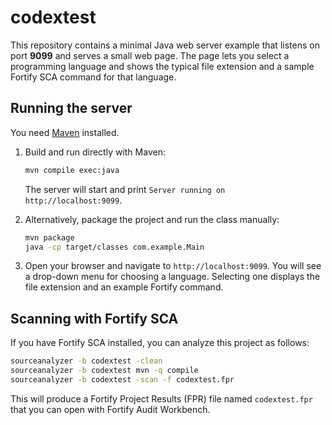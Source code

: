 # codextest

This repository contains a minimal Java web server example that listens on port **9099** and serves a small web page. The page lets you select a programming language and shows the typical file extension and a sample Fortify SCA command for that language.

## Running the server

You need [Maven](https://maven.apache.org/) installed.

1. Build and run directly with Maven:

   ```bash
   mvn compile exec:java
   ```

   The server will start and print `Server running on http://localhost:9099`.

2. Alternatively, package the project and run the class manually:

   ```bash
   mvn package
   java -cp target/classes com.example.Main
   ```

3. Open your browser and navigate to `http://localhost:9099`. You will see a drop-down menu for choosing a language. Selecting one displays the file extension and an example Fortify command.

## Scanning with Fortify SCA

If you have Fortify SCA installed, you can analyze this project as follows:

```bash
sourceanalyzer -b codextest -clean
sourceanalyzer -b codextest mvn -q compile
sourceanalyzer -b codextest -scan -f codextest.fpr
```

This will produce a Fortify Project Results (FPR) file named `codextest.fpr` that you can open with Fortify Audit Workbench.

